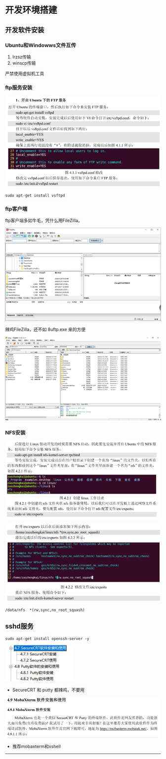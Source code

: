 # 开发环境搭建

## 开发软件安装

### Ubuntu和Windowws文件互传

1. lrzsz传输
2. winscp传输

严禁使用虚拟机工具

### ftp服务安装

![20200422_215037_69](image/20200422_215037_69.png)

```
sudo apt-get install vsftpd
```

### ftp客户端

ftp客户端多如牛毛，凭什么用FileZilla。

![20200422_220244_10](image/20200422_220244_10.png)

辣鸡FileZilla，还不如 8uftp.exe 来的方便

![20200422_220451_11](image/20200422_220451_11.png)

### NFS安装

![20200422_220646_39](image/20200422_220646_39.png)

![20200422_220659_17](image/20200422_220659_17.png)

```
/data/nfs  *(rw,sync,no_root_squash)
```

## sshd服务

```
sudo apt-get install openssh-server -y
```

![20200422_221151_24](image/20200422_221151_24.png)

* SecureCRT 和 putty 都辣鸡，不要用

![20200422_221231_88](image/20200422_221231_88.png)

* 推荐mobaxterm和xshell


---
